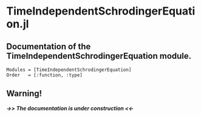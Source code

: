 # TimeIndependentSchrodingerEquation.jl

## Documentation of the TimeIndependentSchrodingerEquation module.

```@autodocs
Modules = [TimeIndependentSchrodingerEquation]
Order   = [:function, :type]
```


<!-- **´binary_file_io.jl´**
    ```@docs
        write_bin
    ```

**´boundary_conditions_functions.jl´**
    ```@docs
        
    ```

**´boundary_conditions_functions.jl´**
    ```@docs
        
    ```
**´default_eigen_problem.jl´**
```@docs
    
```
**´default_running_input_data.jl´**
```@docs
    
```
**´default_running_miscellaneous_functions.jl´**
```@docs
    
```
**´default_running_structures.jl´**
```@docs
    
```
**´eigen_problem_definition_function.jl´**
```@docs
    
```
**´eigen_problem_solve_function.jl´**
```@docs
    
```
**´mesh_generator_function.jl´**
```@docs
    
```
**´miscellaneous_functions.jl´**
```@docs
    
```
**´useful_functions_for_FEM_objects.jl´**
```@docs

``` -->

## **Warning!**
***->> The documentation is under construction <<-***
